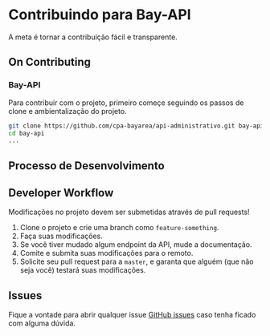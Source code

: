 # Contribuindo para Bay-API

A meta é tornar a contribuição fácil e transparente.   

## On Contributing

### Bay-API

Para contribuir com o projeto, primeiro começe seguindo os passos de clone e
ambientalização do projeto.

```bash
git clone https://github.com/cpa-bayarea/api-administrativo.git bay-api
cd bay-api
...
```

## Processo de Desenvolvimento

## Developer Workflow

Modificações no projeto devem ser submetidas através de pull requests!

1. Clone o projeto e crie uma branch como `feature-something`.
2. Faça suas modificações.
3. Se você tiver mudado algum endpoint da API, mude a documentação.
4. Comite e submita suas modificações para o remoto.
5. Solicite seu pull request para a `master`, e garanta que alguém (que não seja você) testará
suas modificações.

## Issues

Fique a vontade para abrir qualquer issue [GitHub issues](https://github.com/cpa-bayarea/api-administrativo/issues) caso tenha ficado com alguma dúvida.
